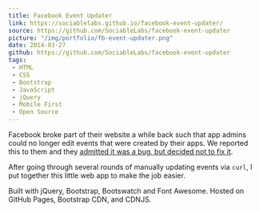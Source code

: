 ```yaml
---
title: Facebook Event Updater
link: https://sociablelabs.github.io/facebook-event-updater/
source: https://github.com/SociableLabs/facebook-event-updater
picture: "/img/portfolio/fb-event-updater.png"
date: 2014-03-27
github: https://github.com/SociableLabs/facebook-event-updater
tags:
 - HTML
 - CSS
 - Bootstrap
 - JavaScript
 - jQuery
 - Mobile First
 - Open Source
---
```

Facebook broke part of their website a while back such that app admins could no longer edit events that were created by their apps. We reported this to them and they <a href="https://developers.facebook.com/bugs/494984083903743">admitted it was a bug, but decided not to fix it</a>.

After going through several rounds of manually updating events via `curl`, I put together this little web app to make the job easier.

Built with jQuery, Bootstrap, Bootswatch and Font Awesome. Hosted on GitHub Pages, Bootstrap CDN, and CDNJS.
